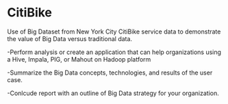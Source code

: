 # CitiBike

Use of Big Dataset from New York City CitiBike service data to demonstrate the value of Big Data versus traditional data.

-Perform analysis or create an application that can help organizations using a Hive, Impala, PIG, or Mahout on Hadoop platform

-Summarize the Big Data concepts, technologies, and results of the user case. 

-Conlcude report with an outline of Big Data strategy for your organization.
